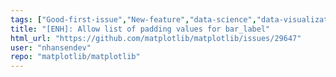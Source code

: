 ```yaml
---
tags: ["Good-first-issue","New-feature","data-science","data-visualization","gtk","matplotlib","plotting","python","qt","tk","wx"]
title: "[ENH]: Allow list of padding values for bar_label"
html_url: "https://github.com/matplotlib/matplotlib/issues/29647"
user: "nhansendev"
repo: "matplotlib/matplotlib"
---
```


